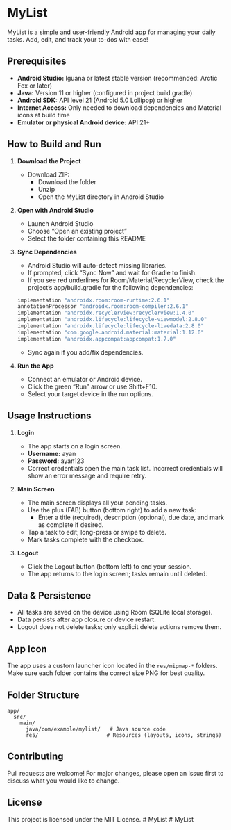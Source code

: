 # MyList

MyList is a simple and user-friendly Android app for managing your daily tasks. Add, edit, and track your to-dos with ease!

## Prerequisites

- **Android Studio:** Iguana or latest stable version (recommended: Arctic Fox or later)
- **Java:** Version 11 or higher (configured in project build.gradle)
- **Android SDK:** API level 21 (Android 5.0 Lollipop) or higher
- **Internet Access:** Only needed to download dependencies and Material icons at build time
- **Emulator or physical Android device:** API 21+

## How to Build and Run

1. **Download the Project**
    - Download ZIP:
        - Download the folder
        - Unzip
        - Open the MyList directory in Android Studio

2. **Open with Android Studio**
    - Launch Android Studio
    - Choose “Open an existing project”
    - Select the folder containing this README

3. **Sync Dependencies**
    - Android Studio will auto-detect missing libraries.
    - If prompted, click “Sync Now” and wait for Gradle to finish.
    - If you see red underlines for Room/Material/RecyclerView, check the project’s app/build.gradle for the following dependencies:

    ```gradle
    implementation "androidx.room:room-runtime:2.6.1"
    annotationProcessor "androidx.room:room-compiler:2.6.1"
    implementation "androidx.recyclerview:recyclerview:1.4.0"
    implementation "androidx.lifecycle:lifecycle-viewmodel:2.8.0"
    implementation "androidx.lifecycle:lifecycle-livedata:2.8.0"
    implementation "com.google.android.material:material:1.12.0"
    implementation "androidx.appcompat:appcompat:1.7.0"
    ```
    - Sync again if you add/fix dependencies.

4. **Run the App**
    - Connect an emulator or Android device.
    - Click the green “Run” arrow or use Shift+F10.
    - Select your target device in the run options.

## Usage Instructions

1. **Login**
    - The app starts on a login screen.
    - **Username:** ayan
    - **Password:** ayan123
    - Correct credentials open the main task list. Incorrect credentials will show an error message and require retry.

2. **Main Screen**
    - The main screen displays all your pending tasks.
    - Use the plus (FAB) button (bottom right) to add a new task:
        - Enter a title (required), description (optional), due date, and mark as complete if desired.
    - Tap a task to edit; long-press or swipe to delete.
    - Mark tasks complete with the checkbox.

3. **Logout**
    - Click the Logout button (bottom left) to end your session.
    - The app returns to the login screen; tasks remain until deleted.

## Data & Persistence

- All tasks are saved on the device using Room (SQLite local storage).
- Data persists after app closure or device restart.
- Logout does not delete tasks; only explicit delete actions remove them.

## App Icon
The app uses a custom launcher icon located in the `res/mipmap-*` folders. Make sure each folder contains the correct size PNG for best quality.

## Folder Structure
```
app/
  src/
    main/
      java/com/example/mylist/   # Java source code
      res/                      # Resources (layouts, icons, strings)
```

## Contributing
Pull requests are welcome! For major changes, please open an issue first to discuss what you would like to change.

## License
This project is licensed under the MIT License.
#   M y L i s t  
 #   M y L i s t  
 